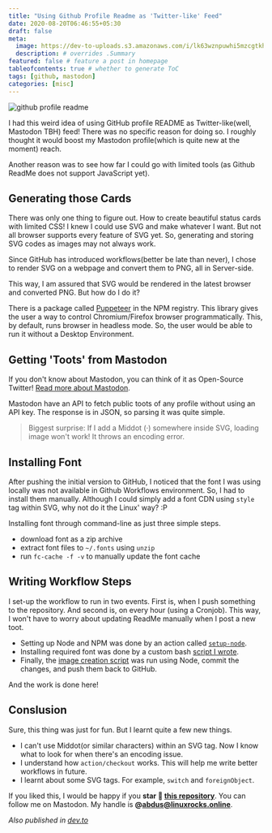 ```yaml
---
title: "Using Github Profile Readme as 'Twitter-like' Feed"
date: 2020-08-20T06:46:55+05:30
draft: false
meta:
  image: https://dev-to-uploads.s3.amazonaws.com/i/lk63wznpuwhi5mzcgtkh.png # url to image. Important for blog listing and seo
  description: # overrides .Summary
featured: false # feature a post in homepage
tableofcontents: true # whether to generate ToC
tags: [github, mastodon]
categories: [misc]
---
```


![github profile readme](https://dev-to-uploads.s3.amazonaws.com/i/lk63wznpuwhi5mzcgtkh.png)

I had this weird idea of using GitHub profile README as Twitter-like(well,
Mastodon TBH) feed! There was no specific reason for doing so. I roughly
thought it would boost my Mastodon profile(which is quite new at the moment)
reach.

Another reason was to see how far I could go with limited tools (as Github
ReadMe does not support JavaScript yet).

## Generating those Cards

There was only one thing to figure out. How to create beautiful status cards
with limited CSS! I knew I could use SVG and make whatever I want. But not
all browser supports every feature of SVG yet. So, generating and
storing SVG codes as images may not always work.

Since GitHub has introduced workflows(better be late than never), I chose to
render SVG on a webpage and convert them to PNG, all in Server-side.

This way, I am assured that SVG would be rendered in the latest browser and
converted PNG. But how do I do it?

There is a package called [Puppeteer](https://github.com/puppeteer/puppeteer) in the NPM registry. This library gives
the user a way to control Chromium/Firefox browser programmatically. This,
by default, runs browser in headless mode. So, the user would be able to run it
without a Desktop Environment.

## Getting 'Toots' from Mastodon

If you don't know about Mastodon, you can think of it as Open-Source Twitter!
[Read more about Mastodon](https://joinmastodon.org/).

Mastodon have an API to fetch public toots of any profile without using an
API key. The response is in JSON, so parsing it was quite simple.

> Biggest surprise: If I add a Middot (·) somewhere inside SVG, loading image
> won't work! It throws an encoding error.

## Installing Font

After pushing the initial version to GitHub, I noticed that the font I was
using locally was not available in Github Workflows environment. So, I had to
install them manually. Although I could simply add a font CDN using `style`
tag within SVG, why not do it the Linux' way? :P

Installing font through command-line as just three simple steps.

- download font as a zip archive
- extract font files to `~/.fonts` using `unzip`
- run `fc-cache -f -v` to manually update the font cache

## Writing Workflow Steps

I set-up the workflow to run in two events. First is, when I push something to
the repository. And second is, on every hour (using a Cronjob). This way, I won't
have to worry about updating ReadMe manually when I post a new toot.

- Setting up Node and NPM was done by an action called [`setup-node`](https://github.com/actions/setup-node).
- Installing required font was done by a custom bash [script I wrote](https://github.com/abdus/abdus/blob/57372e8c9321a3c0d1141098483a0c2a648315a6/.github/workflows/publish.yml#L21-L26).
- Finally, the [image creation script](https://github.com/abdus/abdus/blob/master/index.mjs) was run using Node, commit the changes, and push them back to GitHub.

And the work is done here!

## Conslusion

Sure, this thing was just for fun. But I learnt quite a few new things.

- I can't use Middot(or similar characters) within an SVG tag. Now I know
  what to look for when there's an encoding issue.
- I understand how `action/checkout` works. This will help me write better
  workflows in future.
- I learnt about some SVG tags. For example, `switch` and `foreignObject`.

If you liked this, I would be happy if you **star 🌟 [this repository](https://github.com/abdus/abdus)**.
You can follow me on Mastodon. My handle is **@abdus@linuxrocks.online**.

_Also published in [dev.to](https://dev.to/abdus/using-github-profile-readme-as-twitter-like-feed-25k4)_
